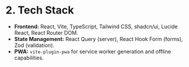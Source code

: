 # **2. Tech Stack**
* **Frontend:** React, Vite, TypeScript, Tailwind CSS, shadcn/ui, Lucide React, React Router DOM.
* **State Management:** React Query (server), React Hook Form (forms), Zod (validation).
* **PWA:** `vite-plugin-pwa` for service worker generation and offline capabilities.
